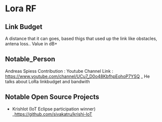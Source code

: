 # Lora RF
## Link Budget
A distance that it can goes, based thigs that used up the link like obstacles, antena loss.. Value in dB+

## Notable_Person
Andreas Spiess
Contribution : Youtube Channel
Link : https://www.youtube.com/channel/UCu7_D0o48KbfhpEohoP7YSQ
_ He talks about LoRa linkbudget and bandwith

## Notable Open Source Projects
* KrishIot (IoT Eclipse participation winner)
_https://github.com/sivakatru/krishi-IoT

